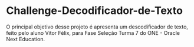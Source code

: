 # Challenge-Decodificador-de-Texto

O principal objetivo desse projeto é apresenta um descodificador de texto, feito pelo aluno Vitor Félix, para Fase Seleção Turma 7 do ONE - Oracle Next Education.
